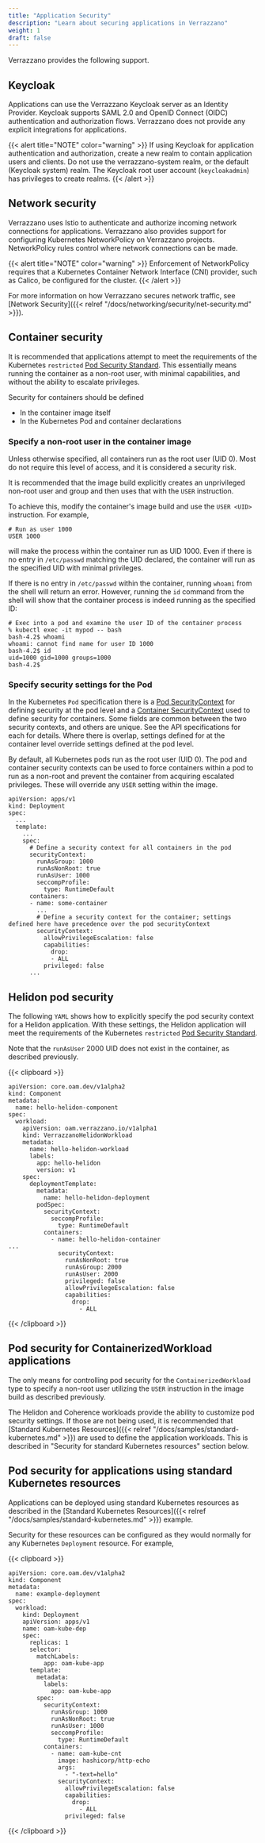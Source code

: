 ```yaml
---
title: "Application Security"
description: "Learn about securing applications in Verrazzano"
weight: 1
draft: false
---
```


Verrazzano provides the following support.

## Keycloak

Applications can use the Verrazzano Keycloak server as an Identity Provider. Keycloak supports SAML 2.0 and OpenID Connect (OIDC) authentication and authorization flows. Verrazzano does not provide any explicit integrations for applications.

{{< alert title="NOTE" color="warning" >}}
If using Keycloak for application authentication and authorization, create a new realm to contain application users and clients. Do not use the verrazzano-system realm, or the default (Keycloak system) realm. The Keycloak root user account (`keycloakadmin`) has privileges to create realms.
{{< /alert >}}

## Network security

Verrazzano uses Istio to authenticate and authorize incoming network connections for applications. Verrazzano also provides support for configuring Kubernetes NetworkPolicy on Verrazzano projects. NetworkPolicy rules control where network connections can be made.

{{< alert title="NOTE" color="warning" >}}
Enforcement of NetworkPolicy requires that a Kubernetes Container Network Interface (CNI) provider, such as Calico, be configured for the cluster.
{{< /alert >}}

For more information on how Verrazzano secures network traffic, see [Network Security]({{< relref "/docs/networking/security/net-security.md" >}}).

## Container security

It is recommended that applications attempt to meet the requirements of the Kubernetes `restricted`  [Pod Security Standard](https://kubernetes.io/docs/concepts/security/pod-security-standards/).
This essentially means running the container as a non-root user, with minimal capabilities, and without the ability to
escalate privileges.

Security for containers should be defined

- In the container image itself
- In the Kubernetes Pod and container declarations

### Specify a non-root user in the container image

Unless otherwise specified, all containers run as the root user (UID 0).  Most do not require this level of access, and it is considered a security risk.

It is recommended that the image build explicitly creates an unprivileged non-root user and group and then uses that with the `USER` instruction.

To achieve this, modify the container's image build and use the `USER <UID>` instruction.  For example,

```
# Run as user 1000
USER 1000
```

will make the process within the container run as UID 1000.  Even if there is no entry in `/etc/passwd` matching the UID declared, 
the container will run as the specified UID with minimal privileges.  

If there is no entry in `/etc/passwd` within the container, running `whoami` from the shell will return an error.
However, running the `id` command from the shell will show that the container process is indeed running as the specified ID:

```
# Exec into a pod and examine the user ID of the container process
% kubectl exec -it mypod -- bash
bash-4.2$ whoami
whoami: cannot find name for user ID 1000
bash-4.2$ id
uid=1000 gid=1000 groups=1000
bash-4.2$ 
```


### Specify security settings for the Pod

In the Kubernetes `Pod` specification there is a [Pod SecurityContext](https://kubernetes.io/docs/reference/generated/kubernetes-api/v1.19/#podsecuritycontext-v1-core) 
for defining security at the pod level and a
[Container SecurityContext](https://kubernetes.io/docs/reference/generated/kubernetes-api/v1.19/#securitycontext-v1-core) used
to define security for containers.  Some fields are common between the two security contexts, and others are unique.  See
the API specifications for each for details.  Where there is overlap, settings defined for at the container level override 
settings defined at the pod level.    

By default, all Kubernetes pods run as the root user (UID 0).  The pod and container security contexts can be used to force
containers within a pod to run as a non-root and prevent the container from acquiring escalated privileges.  These will 
override any `USER` setting within the image.

```
apiVersion: apps/v1
kind: Deployment
spec:
  ...
  template:
    ...
    spec:
      # Define a security context for all containers in the pod 
      securityContext:
        runAsGroup: 1000
        runAsNonRoot: true
        runAsUser: 1000
        seccompProfile:
          type: RuntimeDefault
      containers:
      - name: some-container
        ...
        # Define a security context for the container; settings defined here have precedence over the pod securityContext 
        securityContext:
          allowPrivilegeEscalation: false
          capabilities:
            drop:
            - ALL
          privileged: false
      ...
```

## Helidon pod security

The following `YAML` shows how to explicitly specify the pod security context for a Helidon application.  With these settings, 
the Helidon application will meet the requirements of the Kubernetes `restricted` [Pod Security Standard](https://kubernetes.io/docs/concepts/security/pod-security-standards/).  

Note that the `runAsUser` 2000 UID does not exist in the container, as described previously.

{{< clipboard >}}
<div class="highlight">

```
apiVersion: core.oam.dev/v1alpha2
kind: Component
metadata:
  name: hello-helidon-component
spec:
  workload:
    apiVersion: oam.verrazzano.io/v1alpha1
    kind: VerrazzanoHelidonWorkload
    metadata:
      name: hello-helidon-workload
      labels:
        app: hello-helidon
        version: v1
    spec:
      deploymentTemplate:
        metadata:
          name: hello-helidon-deployment
        podSpec:
          securityContext:
            seccompProfile:
              type: RuntimeDefault
          containers:
            - name: hello-helidon-container
...
              securityContext:
                runAsNonRoot: true
                runAsGroup: 2000
                runAsUser: 2000
                privileged: false
                allowPrivilegeEscalation: false
                capabilities:
                  drop:
                    - ALL
```
{{< /clipboard >}}
</div>

## Pod security for ContainerizedWorkload applications

The only means for controlling pod security for the `ContainerizedWorkload` type to specify a non-root user utilizing 
the `USER` instruction in the image build as described previously.

The Helidon and Coherence workloads provide the ability to customize pod security settings.  If those are not being used,
it is recommended that [Standard Kubernetes Resources]({{< relref "/docs/samples/standard-kubernetes.md" >}})
are used to define the application workloads.  This is described in "Security for standard Kubernetes resources" section
below. 

## Pod security for applications using standard Kubernetes resources 

Applications can be deployed using standard Kubernetes resources as described in the [Standard Kubernetes Resources]({{< relref "/docs/samples/standard-kubernetes.md" >}})
example.

Security for these resources can be configured as they would normally for any Kubernetes `Deployment` resource.  For example,

{{< clipboard >}}
<div class="highlight">

```
apiVersion: core.oam.dev/v1alpha2
kind: Component
metadata:
  name: example-deployment
spec:
  workload:
    kind: Deployment
    apiVersion: apps/v1
    name: oam-kube-dep
    spec:
      replicas: 1
      selector:
        matchLabels:
          app: oam-kube-app
      template:
        metadata:
          labels:
            app: oam-kube-app
        spec:
          securityContext:
            runAsGroup: 1000
            runAsNonRoot: true
            runAsUser: 1000
            seccompProfile:
              type: RuntimeDefault
          containers:
            - name: oam-kube-cnt
              image: hashicorp/http-echo
              args:
                - "-text=hello"
              securityContext:
                allowPrivilegeEscalation: false
                capabilities:
                  drop:
                    - ALL
                privileged: false
```
{{< /clipboard >}}
</div>
